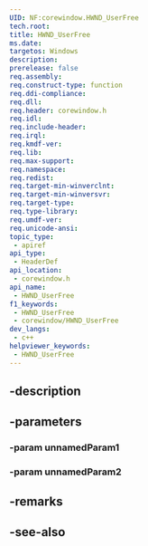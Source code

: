 ```yaml
---
UID: NF:corewindow.HWND_UserFree
tech.root: 
title: HWND_UserFree
ms.date: 
targetos: Windows
description: 
prerelease: false
req.assembly: 
req.construct-type: function
req.ddi-compliance: 
req.dll: 
req.header: corewindow.h
req.idl: 
req.include-header: 
req.irql: 
req.kmdf-ver: 
req.lib: 
req.max-support: 
req.namespace: 
req.redist: 
req.target-min-winverclnt: 
req.target-min-winversvr: 
req.target-type: 
req.type-library: 
req.umdf-ver: 
req.unicode-ansi: 
topic_type:
 - apiref
api_type:
 - HeaderDef
api_location:
 - corewindow.h
api_name:
 - HWND_UserFree
f1_keywords:
 - HWND_UserFree
 - corewindow/HWND_UserFree
dev_langs:
 - c++
helpviewer_keywords:
 - HWND_UserFree
---
```


## -description

## -parameters

### -param unnamedParam1

### -param unnamedParam2

## -remarks

## -see-also

